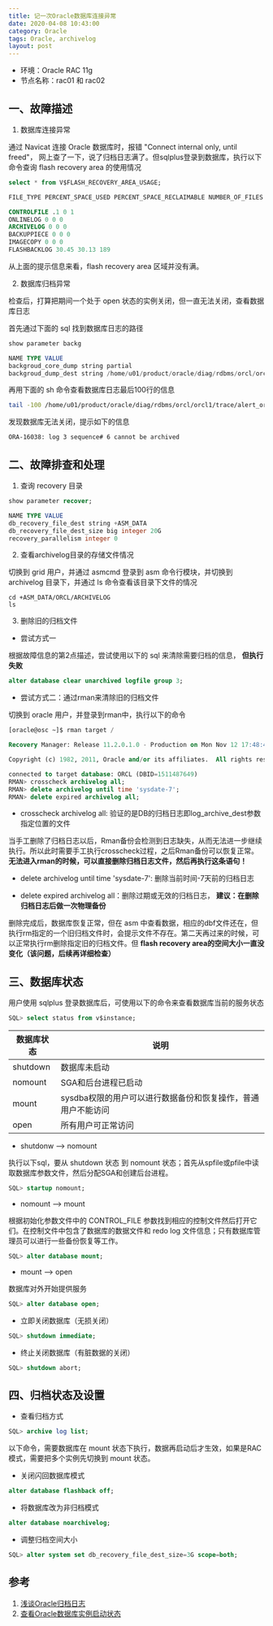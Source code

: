 ```yaml
---
title: 记一次Oracle数据库连接异常
date: 2020-04-08 10:43:00
category: Oracle
tags: Oracle, archivelog
layout: post
---
```


* 环境：Oracle RAC 11g
* 节点名称：rac01 和 rac02

## 一、故障描述

1. 数据库连接异常

通过 Navicat 连接 Oracle 数据库时，报错 "Connect internal only, until freed"， 网上查了一下，说了归档日志满了。但sqlplus登录到数据库，执行以下命令查询 flash recovery area 的使用情况

```sql
select * from V$FLASH_RECOVERY_AREA_USAGE;

FILE_TYPE PERCENT_SPACE_USED PERCENT_SPACE_RECLAIMABLE NUMBER_OF_FILES

CONTROLFILE .1 0 1
ONLINELOG 0 0 0
ARCHIVELOG 0 0 0
BACKUPPIECE 0 0 0
IMAGECOPY 0 0 0
FLASHBACKLOG 30.45 30.13 189
```

从上面的提示信息来看，flash recovery area 区域并没有满。

2. 数据库归档异常

检查后，打算把期间一个处于 open 状态的实例关闭，但一直无法关闭，查看数据库日志

首先通过下面的 sql 找到数据库日志的路径

```sql
show parameter backg

NAME TYPE VALUE
backgroud_core_dump string partial
backgroud_dump_dest string /home/u01/product/oracle/diag/rdbms/orcl/orcl1/trace/
```

再用下面的 sh 命令查看数据库日志最后100行的信息

```sh
tail -100 /home/u01/product/oracle/diag/rdbms/orcl/orcl1/trace/alert_orcl1.log
```

发现数据库无法关闭，提示如下的信息

```sh
ORA-16038: log 3 sequence# 6 cannot be archived
```

## 二、故障排查和处理

1. 查询 recovery 目录

```sql
show parameter recover;

NAME TYPE VALUE
db_recovery_file_dest string +ASM_DATA
db_recovery_file_dest_size big integer 20G
recovery_parallelism integer 0
```

2. 查看archivelog目录的存储文件情况

切换到 grid 用户，并通过 asmcmd 登录到 asm 命令行模块，并切换到 archivelog 目录下，并通过 ls 命令查看该目录下文件的情况

```
cd +ASM_DATA/ORCL/ARCHIVELOG
ls
```

3. 删除旧的归档文件

* 尝试方式一

根据故障信息的第2点描述，尝试使用以下的 sql 来清除需要归档的信息， **但执行失败**

```sql
alter database clear unarchived logfile group 3;
```

* 尝试方式二：通过rman来清除旧的归档文件

切换到 oracle 用户，并登录到rman中，执行以下的命令

```sql
[oracle@osc ~]$ rman target /

Recovery Manager: Release 11.2.0.1.0 - Production on Mon Nov 12 17:48:41 2018

Copyright (c) 1982, 2011, Oracle and/or its affiliates.  All rights reserved.

connected to target database: ORCL (DBID=1511487649)
RMAN> crosscheck archivelog all; 
RMAN> delete archivelog until time 'sysdate-7';
RMAN> delete expired archivelog all;
```

* crosscheck archivelog all: 验证的是DB的归档日志即log_archive_dest参数指定位置的文件

当手工删除了归档日志以后，Rman备份会检测到日志缺失，从而无法进一步继续执行。所以此时需要手工执行crosscheck过程，之后Rman备份可以恢复正常。 **无法进入rman的时候，可以直接删除归档日志文件，然后再执行这条语句！**

* delete archivelog until time 'sysdate-7': 删除当前时间-7天前的归档日志

* delete expired archivelog all：删除过期或无效的归档日志， **建议：在删除归档日志后做一次物理备份**

删除完成后，数据库恢复正常，但在 asm 中查看数据，相应的dbf文件还在，但执行rm指定的一个旧归档文件时，会提示文件不存在。第二天再过来的时候，可以正常执行rm删除指定旧的归档文件。但 **flash recovery area的空间大小一直没变化（该问题，后续再详细检查）**

## 三、数据库状态

用户使用 sqlplus 登录数据库后，可使用以下的命令来查看数据库当前的服务状态

```sql
SQL> select status from v$instance;
```

| 数据库状态    | 说明                                |
|----------|-----------------------------------|
| shutdown | 数据库未启动                            |
| nomount  | SGA和后台进程已启动                       |
| mount    | sysdba权限的用户可以进行数据备份和恢复操作，普通用户不能访问 |
| open     | 所有用户可正常访问                         |

* shutdonw --> nomount

执行以下sql，要从 shutdown 状态 到 nomount 状态；首先从spfile或pfile中读取数据库参数文件，然后分配SGA和创建后台进程。

```sql
SQL> startup nomount;
```

* nomount --> mount

根据初始化参数文件中的 CONTROL_FILE 参数找到相应的控制文件然后打开它们。在控制文件中包含了数据库的数据文件和 redo log 文件信息；只有数据库管理员可以进行一些备份恢复等工作。

```sql
SQL> alter database mount;
```

* mount --> open

数据库对外开始提供服务

```sql
SQL> alter database open;
```

* 立即关闭数据库（无损关闭）

```sql
SQL> shutdown immediate;
```

* 终止关闭数据库（有脏数据的关闭）

```sql
SQL> shutdown abort;
```

## 四、归档状态及设置

* 查看归档方式

```sql
SQL> archive log list;
```

以下命令，需要数据库在 mount 状态下执行，数据再启动后才生效，如果是RAC模式，需要把多个实例先切换到 mount 状态。

* 关闭闪回数据库模式

```sql
alter database flashback off;
```

* 将数据库改为非归档模式

```sql
alter database noarchivelog;
```

* 调整归档空间大小

```sql
SQL> alter system set db_recovery_file_dest_size=3G scope=both;
```

## 参考
1. [浅谈Oracle归档日志](https://www.jianshu.com/p/4d8dd25267d9)
2. [查看Oracle数据库实例启动状态](https://blog.csdn.net/xiezuoyong/article/details/81327756)

